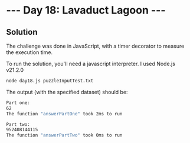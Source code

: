 # --- Day 18: Lavaduct Lagoon ---

## Solution

The challenge was done in JavaScript, with a timer decorator to measure the execution time.

To run the solution, you'll need a javascript interpreter. I used Node.js v21.2.0

```zsh
node day18.js puzzleInputTest.txt
```

The output (with the specified dataset) should be:

```zsh
Part one:
62
The function "answerPartOne" took 2ms to run

Part two:
952408144115
The function "answerPartTwo" took 0ms to run
```
